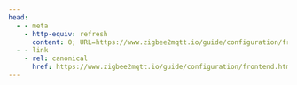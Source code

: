 ```yaml
---
head:
  - - meta
    - http-equiv: refresh
      content: 0; URL=https://www.zigbee2mqtt.io/guide/configuration/frontend.html
  - - link 
    - rel: canonical
      href: https://www.zigbee2mqtt.io/guide/configuration/frontend.html
---
```

